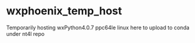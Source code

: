 # wxphoenix_temp_host
Temporarily hosting wxPython4.0.7 ppc64le linux here to upload to conda under nt4l repo

